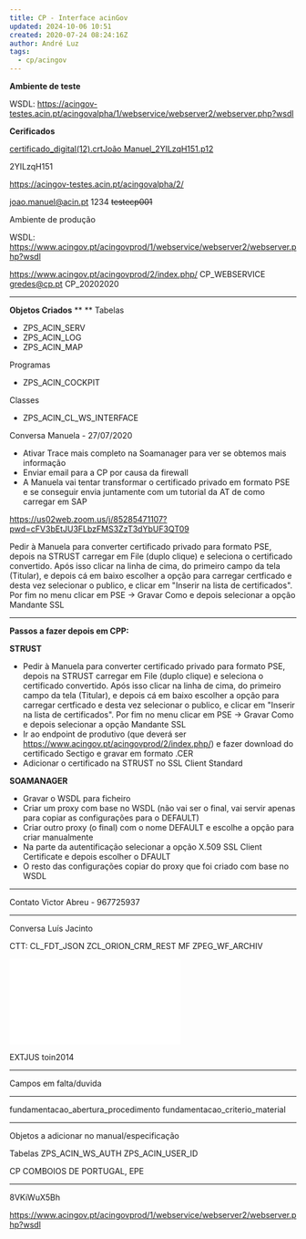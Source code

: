 ```yaml
---
title: CP - Interface acinGov
updated: 2024-10-06 10:51
created: 2020-07-24 08:24:16Z
author: André Luz
tags:
  - cp/acingov
---
```


**Ambiente de teste**

WSDL: https://acingov-testes.acin.pt/acingovalpha/1/webservice/webserver2/webserver.php?wsdl

**Cerificados**

[certificado_digital(12).crt](certificado_digital(12).crt)[João Manuel_2YILzqH151.p12](Jo_o_Manuel_2YILzqH151.p12)

2YILzqH151

https://acingov-testes.acin.pt/acingovalpha/2/

joao.manuel@acin.pt
1234
<s>testecp001</s>

Ambiente de produção

WSDL: https://www.acingov.pt/acingovprod/1/webservice/webserver2/webserver.php?wsdl

https://www.acingov.pt/acingovprod/2/index.php/
CP_WEBSERVICE
gredes@cp.pt
CP_20202020

* * *

**Objetos Criados**
**
**
Tabelas

- ZPS_ACIN_SERV
- ZPS_ACIN_LOG
- ZPS_ACIN_MAP

Programas

- ZPS_ACIN_COCKPIT

Classes

- ZPS_ACIN_CL_WS_INTERFACE

Conversa Manuela - 27/07/2020

- Ativar Trace mais completo na Soamanager para ver se obtemos mais informação
- Enviar email para a CP por causa da firewall
- A Manuela vai tentar transformar o certificado privado em formato PSE e se conseguir envia juntamente com um tutorial da AT de como carregar em SAP

https://us02web.zoom.us/j/85285471107?pwd=cFV3bEtJU3FLbzFMS3ZzT3dYbUF3QT09

Pedir à Manuela para converter certificado privado para formato PSE, depois na STRUST carregar em File (duplo clique) e seleciona o certificado convertido. Após isso clicar na linha de cima, do primeiro campo da tela (Titular), e depois cá em baixo escolher a opção para carregar certficado e desta vez selecionar o publico, e clicar em "Inserir na lista de certificados". Por fim no menu clicar em PSE -> Gravar Como e depois selecionar a opção Mandante SSL

* * *

**Passos a fazer depois em CPP:**

**STRUST**

- Pedir à Manuela para converter certificado privado para formato PSE, depois na STRUST carregar em File (duplo clique) e seleciona o certificado convertido. Após isso clicar na linha de cima, do primeiro campo da tela (Titular), e depois cá em baixo escolher a opção para carregar certficado e desta vez selecionar o publico, e clicar em "Inserir na lista de certificados". Por fim no menu clicar em PSE -> Gravar Como e depois selecionar a opção Mandante SSL
- Ir ao endpoint de produtivo (que deverá ser https://www.acingov.pt/acingovprod/2/index.php/) e fazer download do certificado Sectigo e gravar em formato .CER
- Adicionar o certificado na STRUST no SSL Client Standard

**SOAMANAGER**

- Gravar o WSDL para ficheiro
- Criar um proxy com base no WSDL (não vai ser o final, vai servir apenas para copiar as configurações para o DEFAULT)
- Criar outro proxy (o final) com o nome DEFAULT e escolhe a opção para criar manualmente
- Na parte da autentificação selecionar a opção X.509 SSL Client Certificate e depois escolher o DFAULT
- O resto das configurações copiar do proxy que foi criado com base no WSDL

* * *

Contato Victor Abreu - 967725937

* * *

Conversa Luís Jacinto

CTT:
CL_FDT_JSON
ZCL_ORION_CRM_REST
MF ZPEG_WF_ARCHIV

![image_2020_07_28T11_55_05_575Z.png](image_2020_07_28T11_55_05_575Z.p)

EXTJUS
toin2014

* * *

Campos em falta/duvida

* * *

fundamentacao_abertura_procedimento
fundamentacao_criterio_material

* * *

Objetos a adicionar no manual/especificação

Tabelas
ZPS_ACIN_WS_AUTH
ZPS_ACIN_USER_ID

CP COMBOIOS DE PORTUGAL, EPE

* * *

8VKiWuX5Bh

https://www.acingov.pt/acingovprod/1/webservice/webserver2/webserver.php?wsdl